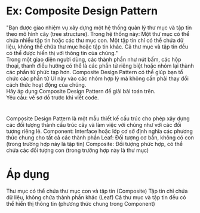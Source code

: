 # Ex: Composite Design Pattern
"Bạn được giao nhiệm vụ xây dựng một hệ thống quản lý thư mục và tập tin theo mô hình cây (tree structure). Trong hệ thống này:
Một thư mục có thể chứa nhiều tập tin hoặc các thư mục con.
Một tập tin chỉ có thể chứa dữ liệu, không thể chứa thư mục hoặc tập tin khác.
Cả thư mục và tập tin đều có thể được hiển thị với thông tin của chúng."								
Trong một giao diện người dùng, các thành phần như nút bấm, các hộp thoại, thanh điều hướng có thể là các phần tử riêng biệt hoặc nhóm lại thành các phần tử phức tạp hơn. Composite Design Pattern có thể giúp bạn tổ chức các phần tử UI này vào các nhóm hợp lý mà không cần phải thay đổi cách thức hoạt động của chúng.								
Hãy áp dụng Composite Design Pattern để giải bài toán trên.					
Yêu cầu: vẽ sơ đồ trước khi viết code.					
#
Composite Design Pattern là một mẫu thiết kế cấu trúc cho phép xây dựng các đối tượng thành cấu trúc cây và làm việc với chúng như với các đối tượng riêng lẻ. 
Component: Interface hoặc lớp cơ sở định nghĩa các phương thức chung cho tất cả các thành phần
Leaf: Đối tượng cơ bản, không có con (trong trường hợp này là tập tin)
Composite: Đối tượng phức hợp, có thể chứa các đối tượng con (trong trường hợp này là thư mục)

# Áp dụng
Thư mục có thể chứa thư mục con và tập tin (Composite)
Tập tin chỉ chứa dữ liệu, không chứa thành phần khác (Leaf)
Cả thư mục và tập tin đều có thể hiển thị thông tin (phương thức chung trong Component)

